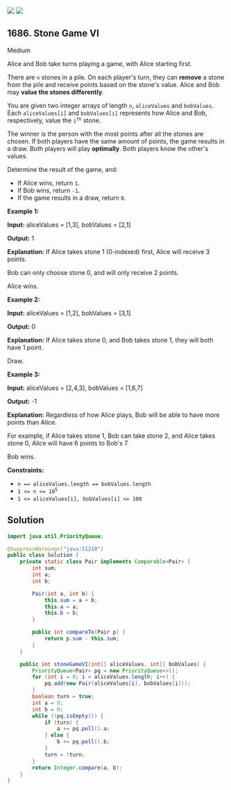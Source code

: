 [![](https://img.shields.io/github/stars/javadev/LeetCode-in-Java?label=Stars&style=flat-square)](https://github.com/javadev/LeetCode-in-Java)
[![](https://img.shields.io/github/forks/javadev/LeetCode-in-Java?label=Fork%20me%20on%20GitHub%20&style=flat-square)](https://github.com/javadev/LeetCode-in-Java/fork)

## 1686\. Stone Game VI

Medium

Alice and Bob take turns playing a game, with Alice starting first.

There are `n` stones in a pile. On each player's turn, they can **remove** a stone from the pile and receive points based on the stone's value. Alice and Bob may **value the stones differently**.

You are given two integer arrays of length `n`, `aliceValues` and `bobValues`. Each `aliceValues[i]` and `bobValues[i]` represents how Alice and Bob, respectively, value the <code>i<sup>th</sup></code> stone.

The winner is the person with the most points after all the stones are chosen. If both players have the same amount of points, the game results in a draw. Both players will play **optimally**. Both players know the other's values.

Determine the result of the game, and:

*   If Alice wins, return `1`.
*   If Bob wins, return `-1`.
*   If the game results in a draw, return `0`.

**Example 1:**

**Input:** aliceValues = [1,3], bobValues = [2,1]

**Output:** 1

**Explanation:** If Alice takes stone 1 (0-indexed) first, Alice will receive 3 points.

Bob can only choose stone 0, and will only receive 2 points.

Alice wins.

**Example 2:**

**Input:** aliceValues = [1,2], bobValues = [3,1]

**Output:** 0

**Explanation:** If Alice takes stone 0, and Bob takes stone 1, they will both have 1 point.

Draw.

**Example 3:**

**Input:** aliceValues = [2,4,3], bobValues = [1,6,7]

**Output:** -1

**Explanation:** Regardless of how Alice plays, Bob will be able to have more points than Alice.

For example, if Alice takes stone 1, Bob can take stone 2, and Alice takes stone 0, Alice will have 6 points to Bob's 7.

Bob wins.

**Constraints:**

*   `n == aliceValues.length == bobValues.length`
*   <code>1 <= n <= 10<sup>5</sup></code>
*   `1 <= aliceValues[i], bobValues[i] <= 100`

## Solution

```java
import java.util.PriorityQueue;

@SuppressWarnings("java:S1210")
public class Solution {
    private static class Pair implements Comparable<Pair> {
        int sum;
        int a;
        int b;

        Pair(int a, int b) {
            this.sum = a + b;
            this.a = a;
            this.b = b;
        }

        public int compareTo(Pair p) {
            return p.sum - this.sum;
        }
    }

    public int stoneGameVI(int[] aliceValues, int[] bobValues) {
        PriorityQueue<Pair> pq = new PriorityQueue<>();
        for (int i = 0; i < aliceValues.length; i++) {
            pq.add(new Pair(aliceValues[i], bobValues[i]));
        }
        boolean turn = true;
        int a = 0;
        int b = 0;
        while (!pq.isEmpty()) {
            if (turn) {
                a += pq.poll().a;
            } else {
                b += pq.poll().b;
            }
            turn = !turn;
        }
        return Integer.compare(a, b);
    }
}
```